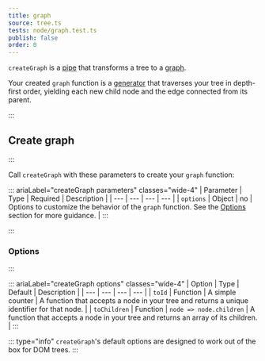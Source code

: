 ```yaml
---
title: graph
source: tree.ts
tests: node/graph.test.ts
publish: false
order: 0
---
```


`createGraph` is a [pipe](/docs/logic/pipes-overview) that transforms a tree to a [graph](/docs/logic/graph-overview).

Your created `graph` function is a [generator](https://developer.mozilla.org/en-US/docs/Web/JavaScript/Reference/Global_Objects/Generator) that traverses your tree in depth-first order, yielding each new child node and the edge connected from its parent.


:::
## Create graph
:::

Call `createGraph` with these parameters to create your `graph` function:

::: ariaLabel="createGraph parameters" classes="wide-4"
| Parameter | Type | Required | Description |
| --- | --- | --- | --- |
| `options` | Object | no | Options to customize the behavior of the `graph` function. See the [Options](#options) section for more guidance. |
:::

:::
### Options
:::

::: ariaLabel="createGraph options" classes="wide-4"
| Option | Type | Default | Description |
| --- | --- | --- | --- |
| `toId` | Function | A simple counter | A function that accepts a node in your tree and returns a unique identifier for that node. |
| `toChildren` | Function | `node => node.children` | A function that accepts a node in your tree and returns an array of its children. |
:::

::: type="info"
`createGraph`'s default options are designed to work out of the box for DOM trees.
:::

